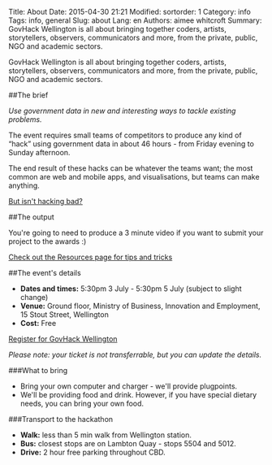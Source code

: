 Title: About
Date: 2015-04-30 21:21
Modified:
sortorder: 1
Category: info
Tags: info, general
Slug: about
Lang: en
Authors: aimee whitcroft
Summary: GovHack Wellington is all about bringing together coders, artists, storytellers, observers, communicators and more, from the private, public, NGO and academic sectors.

GovHack Wellington is all about bringing together coders, artists, storytellers, observers, communicators and more, from the private, public, NGO and academic sectors.

##The brief

_Use government data in new and interesting ways to tackle existing problems._

The event requires small teams of competitors to produce any kind of “hack” using government data in about 46 hours - from Friday evening to Sunday afternoon. 

The end result of these hacks can be whatever the teams want; the most common are web and mobile apps, and visualisations, but teams can make anything.

[But isn't hacking bad?]({filename}/articles/isnt-hacking-bad.md)

##The output

You're going to need to produce a 3 minute video if you want to submit your project to the awards :)

[Check out the Resources page for tips and tricks]({filename}/pages/resources.md)

##The event's details

* **Dates and times:** 5:30pm 3 July - 5:30pm 5 July (subject to slight change)
* **Venue:** Ground floor, Ministry of Business, Innovation and Employment, 15 Stout Street, Wellington
* **Cost:** Free

[Register for GovHack Wellington](http://www.eventbrite.co.nz/e/govhack-wellington-tickets-16287880489)

_Please note: your ticket is not transferrable, but you can update the details._

###What to bring

* Bring your own computer and charger - we'll provide plugpoints.
* We'll be providing food and drink. However, if you have special dietary needs, you can bring your own food. 

###Transport to the hackathon

* **Walk:** less than 5 min walk from Wellington station.
* **Bus:** closest stops are on Lambton Quay - stops 5504 and 5012.
* **Drive:** 2 hour free parking throughout CBD.


